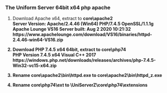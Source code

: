  <h3><p>The Uniform Server 64bit x64 php apache</p></h3>
<ol>
  <li><p>
    Download Apache x64, extract to <b>core\apache2<b/><br>
    Server Version: Apache/2.4.46 (Win64) PHP/7.4.5 OpenSSL/1.1.1g<br>
    Apache Lounge VS16 Server built: Aug 2 2020 10:21:32<br>
    https://www.apachelounge.com/download/VS16/binaries/httpd-2.4.46-win64-VS16.zip
  </p></li>
  <li><p>
    Download PHP 7.4.5 x64 64bit, extract to <b>core\php74<b/><br>
    PHP Version 7.4.5 x64 Visual C++ 2017<br>
    https://windows.php.net/downloads/releases/archives/php-7.4.5-Win32-vc15-x64.zip
    </p></li>
  <li><p>
    Rename core\apache2\bin\httpd.exe to core\apache2\bin\httpd_z.exe
    </p></li>
  <li><p>
    Rename core\php74\ext to \UniServerZ\core\php74\extensions
    </p></li>
  </ol>
